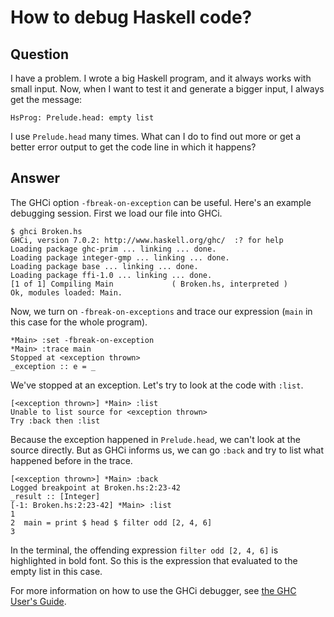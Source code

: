 
# How to debug Haskell code?

## Question
        
I have a problem. I wrote a big Haskell program, and it always works with small input. Now, when I want to test it and generate a bigger input, I always get the message:

    HsProg: Prelude.head: empty list
    

I use `Prelude.head` many times. What can I do to find out more or get a better error output to get the code line in which it happens?

## Answer
        
The GHCi option `-fbreak-on-exception` can be useful. Here's an example debugging session. First we load our file into GHCi.

    $ ghci Broken.hs
    GHCi, version 7.0.2: http://www.haskell.org/ghc/  :? for help
    Loading package ghc-prim ... linking ... done.
    Loading package integer-gmp ... linking ... done.
    Loading package base ... linking ... done.
    Loading package ffi-1.0 ... linking ... done.
    [1 of 1] Compiling Main             ( Broken.hs, interpreted )
    Ok, modules loaded: Main.
    

Now, we turn on `-fbreak-on-exceptions` and trace our expression (`main` in this case for the whole program).

    *Main> :set -fbreak-on-exception
    *Main> :trace main
    Stopped at <exception thrown>
    _exception :: e = _
    

We've stopped at an exception. Let's try to look at the code with `:list`.

    [<exception thrown>] *Main> :list
    Unable to list source for <exception thrown>
    Try :back then :list
    

Because the exception happened in `Prelude.head`, we can't look at the source directly. But as GHCi informs us, we can go `:back` and try to list what happened before in the trace.

    [<exception thrown>] *Main> :back
    Logged breakpoint at Broken.hs:2:23-42
    _result :: [Integer]
    [-1: Broken.hs:2:23-42] *Main> :list
    1  
    2  main = print $ head $ filter odd [2, 4, 6]
    3  
    

In the terminal, the offending expression `filter odd [2, 4, 6]` is highlighted in bold font. So this is the expression that evaluated to the empty list in this case.

For more information on how to use the GHCi debugger, see [the GHC User's Guide](http://www.haskell.org/ghc/docs/latest/html/users_guide/ghci-debugger.html).
